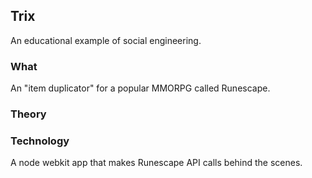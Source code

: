 ## Trix
An educational example of social engineering.


### What
An "item duplicator" for a popular MMORPG called Runescape.



### Theory



### Technology
A node webkit app that makes Runescape API calls behind the scenes.

